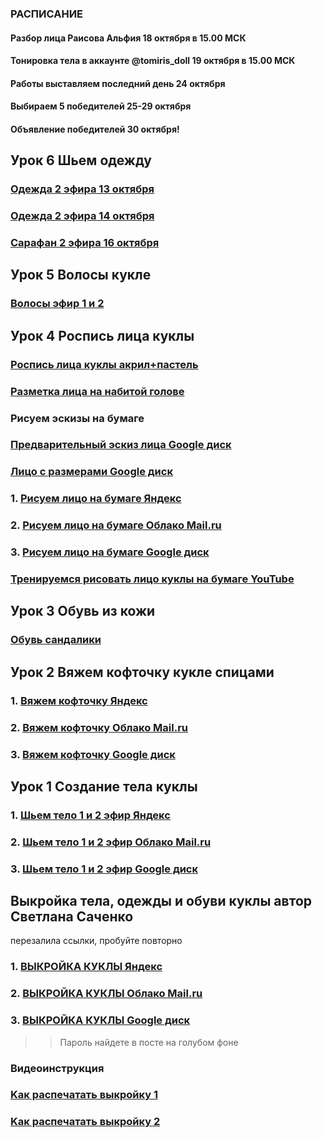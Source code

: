 ### РАСПИСАНИЕ
#### Разбор лица Раисова Альфия 18 октября в 15.00 МСК
#### Тонировка тела в аккаунте @tomiris_doll 19 октября в 15.00 МСК

#### Работы выставляем последний день 24 октября
#### Выбираем 5 победителей 25-29 октября
#### Объявление победителей 30 октября!

## Урок 6 Шьем одежду
### [Одежда 2 эфира 13 октября](https://drive.google.com/file/d/1BVRVcUhwy-4isfaswEZpo8QEoq3NrSyZ/view?usp=sharing)
### [Одежда 2 эфира 14 октября](https://drive.google.com/file/d/1zJYgk0BCnZrpGXT0Hm8x3jQrD-KtZMAK/view?usp=sharing)
### [Сарафан 2 эфира 16 октября](https://drive.google.com/file/d/1Zbdu_bYxqgIyvpH1e-Bxt9TGLDOrt4WI/view?usp=sharing)

## Урок 5 Волосы кукле
### [Волосы эфир 1 и 2 ](https://drive.google.com/file/d/13uJZ32gWj9WjQJBnfekpuAioCwZPZJwP/view?usp=sharing)

## Урок 4 Роспись лица куклы 

### [Роспись лица куклы акрил+пастель](https://drive.google.com/file/d/1cGzGNFmQ2YfMS2qkBK0iqf7x_EaJapSr/view?usp=sharing)

### [Разметка лица на набитой голове](https://drive.google.com/file/d/1ruwY_KWMtjAmXVfy0O4r_ZyVoONGpBfd/view?usp=sharing)

### Рисуем эскизы на бумаге

### [Предварительный эскиз лица Google диск](https://drive.google.com/file/d/145etVwajjhe1r3A3hk3vmA78kennh-4-/view?usp=drivesdk)
### [Лицо с размерами Google диск](https://drive.google.com/file/d/1Qd9ElYSoPcx_WDzrM0dD7YZD1Fb8qxl2/view?usp=sharing)

### 1. [Рисуем лицо на бумаге Яндекс](https://yadi.sk/d/mlPWeFFqneWYyw)
### 2. [Рисуем лицо на бумаге Облако Mail.ru](https://cloud.mail.ru/public/5vVN/49aT6RKrU)
### 3. [Рисуем лицо на бумаге Google диск](https://drive.google.com/file/d/1zeDMVaZxvJ47P_b6QARvdAhuQPJZyk-u/view?usp=sharing)

### [Тренируемся рисовать лицо куклы на бумаге YouTube](https://youtu.be/PY8D7pzAEyM)


## Урок 3 Обувь из кожи

### [Обувь сандалики](https://drive.google.com/file/d/1LhUfyuoBvxyRL9IwYctJkWZ56-UVpKlK/view?usp=sharing)


## Урок 2 Вяжем кофточку кукле спицами

### 1. [Вяжем кофточку Яндекс](https://yadi.sk/d/eEIlQkHPhgkBMg)
 
### 2. [Вяжем кофточку Облако Mail.ru](https://cloud.mail.ru/public/5aqc/4M7K617Fp)
 
### 3. [Вяжем кофточку Google диск](https://drive.google.com/file/d/1Gku4h8WGIZuEWdDVnazBQcdR1tx1QPfk/view?usp=sharing)


## Урок 1 Создание тела куклы

### 1. [Шьем тело 1 и 2 эфир Яндекс](https://yadi.sk/d/U-ewLY_aF48VqA)
 
### 2. [Шьем тело 1 и 2 эфир Облако Mail.ru](https://cloud.mail.ru/public/2zsC/27hccfu43)
 
### 3. [Шьем тело 1 и 2 эфир Google диск](https://drive.google.com/open?id=18GipxD8KsEShq3A2j-FsUdmbSBpqVHmr)



## Выкройка тела, одежды и обуви куклы автор Светлана Саченко 
перезалила ссылки, пробуйте повторно
 
### 1. [ВЫКРОЙКА КУКЛЫ Яндекс](https://yadi.sk/d/bYJ6DSDoRC22ww)
 
### 2. [ВЫКРОЙКА КУКЛЫ Облако Mail.ru](https://cloud.mail.ru/public/v7jM/4uYhrVd5p)
 
### 3. [ВЫКРОЙКА КУКЛЫ Google диск](https://drive.google.com/file/d/1JO_CCw0ELHRqXBIi-Zpppm2kYlO3DvxI/view?usp=sharing)
 
>> Пароль найдете в посте на голубом фоне 
 
### Видеоинструкция

### [Kак распечатать выкройку 1](https://youtu.be/-pD-CA23ALA)
### [Kак распечатать выкройку 2](https://youtu.be/w7LxMWOIVJg)
 
